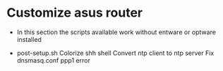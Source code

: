 # Customize asus router
* In this section the scripts available work without entware or optware installed


* post-setup.sh
    Colorize shh shell
    Convert ntp client to ntp server
    Fix dnsmasq.conf ppp1 error
